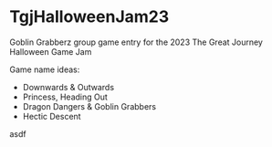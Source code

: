 # TgjHalloweenJam23
Goblin Grabberz group game entry for the 2023 The Great Journey Halloween Game Jam


Game name ideas:
* Downwards & Outwards
* Princess, Heading Out
* Dragon Dangers & Goblin Grabbers
* Hectic Descent

asdf